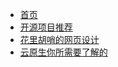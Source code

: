 <!-- docs/_sidebar.md -->

* [首页](README.md)
* [开源项目推荐](opensource/)
* [花里胡哨的网页设计](webui/)
* [云原生你所需要了解的](cloud/)
